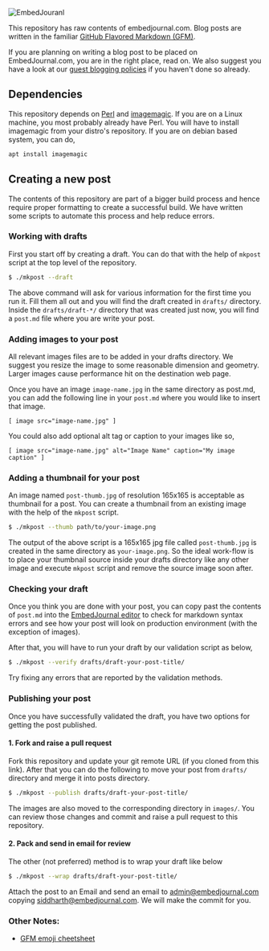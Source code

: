 ![EmbedJouranl](https://embedjournal.com/assets/images/logo/embedjournal-120px.png)

This repository has raw contents of embedjournal.com. Blog posts are written in the familiar [GitHub Flavored Markdown (GFM)](https://github.github.com/gfm/).

If you are planning on writing a blog post to be placed on EmbedJournal.com, you are in the right place, read on. We also suggest you have a look at our [guest blogging policies](https://embedjournal.com/guest-blogging/) if you haven't done so already.

## Dependencies

This repository depends on [Perl](https://www.perl.org/) and [imagemagic](https://github.com/ImageMagick/ImageMagick). If you are on a Linux machine, you most probably already have Perl. You will have to install imagemagic from your distro's repository. If you are on debian based system, you can do,

```sh
apt install imagemagic
```

## Creating a new post

The contents of this repository are part of a bigger build process and hence require proper formatting to create a successful build. We have written some scripts to automate this process and help reduce errors.

### Working with drafts

First you start off by creating a draft. You can do that with the help of `mkpost` script at the top level of the repository.

```sh
$ ./mkpost --draft
```

The above command will ask for various information for the first time you run it. Fill them all out and you will find the draft created in `drafts/` directory. Inside the `drafts/draft-*/` directory that was created just now, you will find a `post.md` file where you are write your post.

### Adding images to your post

All relevant images files are to be added in your drafts directory. We suggest you resize the image to some reasonable dimension and geometry. Larger images cause performance hit on the destination web page.

Once you have an image `image-name.jpg` in the same directory as post.md, you can add the following line in your `post.md` where you would like to insert that image.

```liquid
[ image src="image-name.jpg" ]
```

You could also add optional alt tag or caption to your images like so,

```liquid
[ image src="image-name.jpg" alt="Image Name" caption="My image caption" ]
```

### Adding a thumbnail for your post

An image named `post-thumb.jpg` of resolution 165x165 is acceptable as thumbnail for a post. You can create a thumbnail from an existing image with the help of the `mkpost` script.

```sh
$ ./mkpost --thumb path/to/your-image.png
```

The output of the above script is a 165x165 jpg file called `post-thumb.jpg` is created in the same directory as `your-image.png`. So the ideal work-flow is to place your thumbnail source inside your drafts directory like any other image and execute `mkpost` script and remove the source image soon after.

### Checking your draft

Once you think you are done with your post, you can copy past the contents of `post.md` into the [EmbedJournal editor](https://embedjournal.com/editor/) to check for markdown syntax errors and see how your post will look on production environment (with the exception of images).

After that, you will have to run your draft by our validation script as below,

```sh
$ ./mkpost --verify drafts/draft-your-post-title/
```

Try fixing any errors that are reported by the validation methods.

### Publishing your post

Once you have successfully validated the draft, you have two options for getting the post published.

#### 1. Fork and raise a pull request

Fork this repository and update your git remote URL (if you cloned from this link). After that you can do the following to move your post from `drafts/` directory and merge it into posts directory.

```sh
$ ./mkpost --publish drafts/draft-your-post-title/
```

The images are also moved to the corresponding directory in `images/`. You can review those changes and commit and raise a pull request to this repository.

#### 2. Pack and send in email for review

The other (not preferred) method is to wrap your draft like below

```sh
$ ./mkpost --wrap drafts/draft-your-post-title/
```

Attach the post to an Email and send an email to admin@embedjournal.com copying siddharth@embedjournal.com. We will make the commit for you.

### Other Notes:

  * [GFM emoji cheetsheet](https://www.webpagefx.com/tools/emoji-cheat-sheet/)

